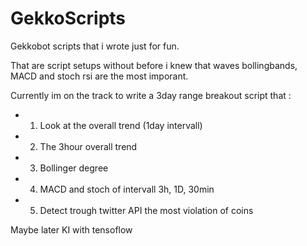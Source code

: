 # GekkoScripts
Gekkobot scripts that i wrote just for fun.

That are script setups without before i knew that waves bollingbands, MACD and stoch rsi are the most imporant.

Currently im on the track to write a 3day range breakout script that :

- 1. Look at the overall trend (1day intervall)
- 2. The 3hour overall trend
- 3. Bollinger degree 
- 4. MACD and stoch of intervall 3h, 1D, 30min
- 5. Detect trough twitter API the most violation of coins

Maybe later KI with tensoflow
